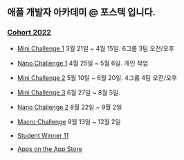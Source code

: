## 애플 개발자 아카데미 @ 포스텍 입니다.

### [Cohort 2022](https://github.com/orgs/DeveloperAcademy-POSTECH/teams/cohort2022)
 
 * [Mini Challenge 1](https://github.com/orgs/DeveloperAcademy-POSTECH/teams/minichallenge1_2022) 3월 21일 ~ 4월 15일. 6그룹 3팀 오전/오후

 * [Nano Challenge 1](https://github.com/DeveloperAcademy-POSTECH/.github/blob/main/2022Cohort/Nano1.md) 4월 25일 ~ 5월 6일. 개인 작업

 * [Mini Challenge 2](https://github.com/orgs/DeveloperAcademy-POSTECH/teams/minichallenge2_2022) 5월 10일 ~ 6월 20일. 4그룹 4팀 오전/오후
 
 * [Mini Challenge 3](https://github.com/orgs/DeveloperAcademy-POSTECH/teams/minichallenge3_2022) 6월 27일 ~ 8월 5일.
 
 * [Nano Challenge 2](https://github.com/DeveloperAcademy-POSTECH/.github/blob/main/2022Cohort/Nano2.md) 8월 22일 ~ 9월 2일
 
 * [Macro Challenge](https://github.com/orgs/DeveloperAcademy-POSTECH/teams/macrochallenge_2022) 9월 13일 ~ 12월 2일

 * [Student Winner 11](https://github.com/DeveloperAcademy-POSTECH/.github/blob/main/2022Cohort/WWDCStudentWinners.md)

 * [Apps on the App Store](https://github.com/DeveloperAcademy-POSTECH/.github/blob/main/2022Cohort/AppsOnStore.md)
